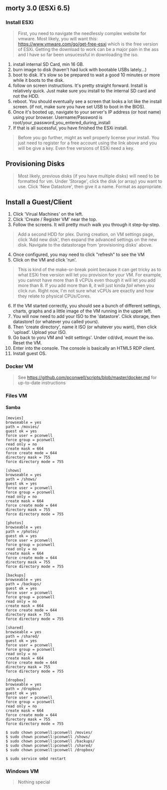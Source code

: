 ## morty 3.0 (ESXi 6.5)

### Install ESXi
> First, you need to navigate the needlessly complex website for vmware. Most likely, you will want this: https://www.vmware.com/go/get-free-esxi which is the free version of ESXi. Getting the download to work can be a major pain in the ass and I have so far been unsucessful in downloading the iso.

1. install internal SD Card, min 16 GB.
2. burn image to disk (haven't had luck with bootable USBs lately...)
3. boot to disk. It's slow so be prepared to wait a good 10 minutes or more while it boots to the disk.
4. follow on screen instructions. It's pretty straight forward. Install is relatively quick. Just make sure you install to the internal SD card and not the HDD.
5. reboot. You should eventually see a screen that looks a lot like the install screen. (if not, make sure you have set USB to boot in the BIOS).
6. Once it's booted up, navigate to your server's IP address (or host name) using your browser. Username/Password is root/your_password_you_entered_during_install
7. If that is all sucessful, you have finished the ESXi install.

> Before you go further, might as well properly license your install. You just need to register for a free account using the link above and you will be give a key. Even free versions of ESXi need a key.

## Provisioning Disks
> Most likely, previous disks (if you have multiple disks) will need to be formatted for vm. Under 'Storage', click the disk (or array) you want to use. Click 'New Datastore', then give it a name. Format as appropriate.

## Install a Guest/Client
1. Click 'Virual Machines' on the left.
2. Click 'Create / Register VM' near the top.
3. Follow the screens. It will pretty much walk you through it step-by-step.
> Add a second HDD for plex. During creation, on VM settings page, click 'Add new disk', then expand the advanced settings on the new disk. Navigate to the datastorage from 'provisioning disks' above.
4. Once configured, you may need to click "refresh" to see the VM
5. Click on the VM and click 'run'.
> This is kind of the make-or-break point because it can get tricky as to what ESXi free version will let you provision for your VM. For example, you cannot have more than 8 vCPUs even though it will let you add more than 8. If you add more than 8, it will just kinda *fail* when you click run. Right now, I'm not sure what vCPUs are exactly and how they relate to physical CPUs/Cores.
6. If the VM started correctly, you should see a bunch of different settings, charts, graphs and a little image of the VM running in the upper left.
7. You will now need to add your ISO to the 'datastore'. Click storage, then datastore1 (or whatever you called yours).
8. Then 'create directory', name it ISO (or whatever you want), then click 'upload'. Upload your ISO.
9. Go back to yoru VM and 'edit settings'. Under cd/dvd, mount the iso. Reset the VM.
10. Enter into the console. The console is basically an HTML5 RDP client.
11. Install guest OS.

### Docker VM

> See https://github.com/pconwell/scripts/blob/master/docker.md for up-to-date instructions

### Files VM

#### Samba

```
[movies]
browseable = yes
path = /movies/
guest ok = yes
force user = pconwell
force group = pconwell
read only = no
create mask = 664
force create mode = 644
directory mask = 755
force directory mode = 755

[shows]
browseable = yes
path = /shows/
guest ok = yes
force user = pconwell
force group = pconwell
read only = no
create mask = 664
force create mode = 644
directory mask = 755
force directory mode = 755

[photos]
browseable = yes
path = /photos/
guest ok = yes
force user = pconwell
force group = pconwell
read only = no
create mask = 664
force create mode = 644
directory mask = 755
force directory mode = 755

[backups]
browseable = yes
path = /backups/
guest ok = yes
force user = pconwell
force group = pconwell
read only = no
create mask = 664
force create mode = 644
directory mask = 755
force directory mode = 755

[shared]
browseable = yes
path = /shared/
guest ok = yes
force user = pconwell
force group = pconwell
read only = no
create mask = 664
force create mode = 644
directory mask = 755
force directory mode = 755

[dropbox]
browseable = yes
path = /dropbox/
guest ok = yes
force user = pconwell
force group = pconwell
read only = no
create mask = 664
force create mode = 644
directory mask = 755
force directory mode = 755
```

```
$ sudo chown pconwell:pconwell /movies/
$ sudo chown pconwell:pconwell /shows/
$ sudo chown pconwell:pconwell /backups/
$ sudo chown pconwell:pconwell /shared/
$ sudo chown pconwell:pconwell /dropbox/
```

`$ sudo service smbd restart`

### Windows VM
> Nothing special

